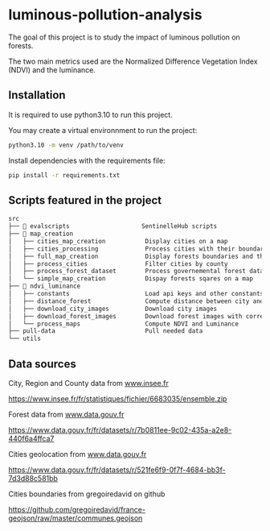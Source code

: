 # luminous-pollution-analysis

The goal of this project is to study the impact of luminous pollution on forests.

The two main metrics used are the Normalized Difference Vegetation Index (NDVI) and the luminance.

## Installation

It is required to use python3.10 to run this project.

You may create a virtual environnment to run the project:

```sh
python3.10 -m venv /path/to/venv
```

Install dependencies with the requirements file:

```sh
pip install -r requirements.txt
```

## Scripts featured in the project

```sh
src
├── 📁 evalscripts                    SentinelleHub scripts
├── 📁 map_creation
│   ├── cities_map_creation           Display cities on a map
│   ├── cities_processing             Process cities with their boundaries
│   ├── full_map_creation             Display forests boundaries and their NDVI
│   ├── process_cities                Filter cities by county
│   ├── process_forest_dataset        Process governemental forest data
│   └── simple_map_creation           Dispay forests sqares on a map
├── 📁 ndvi_luminance
│   ├── constants                     Load api keys and other constants
│   ├── distance_forest               Compute distance between city and forest
│   ├── download_city_images          Download city images
│   ├── download_forest_images        Download forest images with correct bands
│   └── process_maps                  Compute NDVI and Luminance
├── pull-data                         Pull needed data
└── utils
```

## Data sources

City, Region and County data from www.insee.fr

https://www.insee.fr/fr/statistiques/fichier/6683035/ensemble.zip

Forest data from www.data.gouv.fr

https://www.data.gouv.fr/fr/datasets/r/7b0811ee-9c02-435a-a2e8-440f6a4ffca7

Cities geolocation from www.data.gouv.fr

https://www.data.gouv.fr/fr/datasets/r/521fe6f9-0f7f-4684-bb3f-7d3d88c581bb

Cities boundaries from gregoiredavid on github

https://github.com/gregoiredavid/france-geojson/raw/master/communes.geojson
